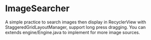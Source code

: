 # ImageSearcher

A simple practice to search images then display in RecyclerView with StaggeredGridLayoutManager, support long press dragging.
You can extends engine/Engine.java to implement for more image sources.
